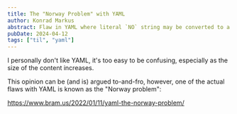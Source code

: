 ```yaml
---
title: The "Norway Problem" with YAML
author: Konrad Markus
abstract: Flaw in YAML where literal `NO` string may be converted to a boolean false.
pubDate: 2024-04-12
tags: ["til", "yaml"]
---
```


I personally don't like YAML, it's too easy to be confusing, especially as the size of the content increases.

This opinion can be (and is) argued to-and-fro, however, one of the actual flaws with YAML is known as the "Norway problem":

https://www.bram.us/2022/01/11/yaml-the-norway-problem/
